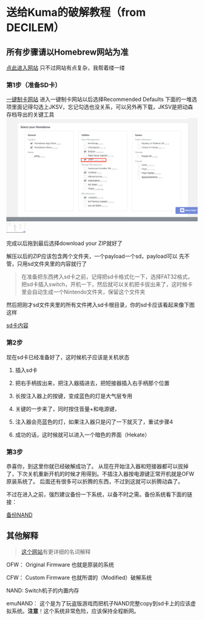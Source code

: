 # 送给Kuma的破解教程（from DECILEM）
## 所有步骤请以Homebrew网站为准
[点此进入网站](https://switch.homebrew.guide/)   只不过网站有点复杂，我帮着缕一缕
### 第1步（准备SD卡）
[一键制卡网站](http://www.sdsetup.com/)
进入一键制卡网站以后选择Recommended Defaults
下面的一堆选项里面记得勾选上JKSV，忘记勾选也没关系，可以另外再下载，JKSV是把动森存档导出的关键工具
![勾选JKSV](https://github.com/decilem/acnhkuma/raw/main/pic/makingSD.png)
<img src="https://github.com/decilem/acnhkuma/raw/main/pic/makingSD.png" width="50">

完成以后拖到最后选择download your ZIP就好了

解压以后的ZIP应该包含两个文件夹，一个payload一个sd，payload可以 先不管，只用sd文件夹里的内容就行了

>在准备把东西拷入sd卡之前，记得把sd卡格式化一下，选择FAT32格式，把sd卡插入switch，开机一下，然后就可以关机把卡拔出来了，这时候卡里会自动生成一个Nintendo文件夹，保留这个文件夹

然后把刚才sd文件夹里的所有文件拷入sd卡根目录，你的sd卡应该看起来像下图这样

[sd卡内容](https://imgur.com/oIQdrVB)

### 第2步
现在sd卡已经准备好了，这时候机子应该是关机状态

1. 插入sd卡

2. 把右手柄拔出来，把注入器插进去，把短接器插入右手柄那个位置

3. 长按注入器上的按键，变成蓝色的灯是大气层专用

4. 关键的一步来了，同时按住音量+和电源键，

5. 注入器会亮蓝色的灯，如果注入器只是闪了一下就灭了，重试步骤4

6. 成功的话，这时候就可以进入一个暗色的界面（Hekate） 

### 第3步
恭喜你，到这里你就已经破解成功了。 从现在开始注入器和短接器都可以拔掉了，下次关机重新开机的时候才用得到。不插注入器按电源键正常开机就是OFW原装系统了。
后面还有很多可以折腾的东西，不过到这就可以折腾动森了。

不过在进入之前，强烈建议备份一下系统，以备不时之需。备份系统看下面的链接：

[备份NAND](https://switch.homebrew.guide/hacking/caffeine/safetyprecautions)

## 其他解释
> [这个网站](https://www.reddit.com/r/SwitchHaxing/comments/gip0jb/>current_methods_and_exploits_beginner_faq_3_its/)有更详细的名词解释

OFW： Original Firmware 也就是原装的系统

CFW： Custom Firmware 也就所谓的（Modified）破解系统

NAND: Switch机子的内置内存

emuNAND： 这个是为了玩盗版游戏而把机子NAND完整copy到sd卡上的应该虚拟系统。**注意**！这个系统非常危险，应该保持全程断网。
